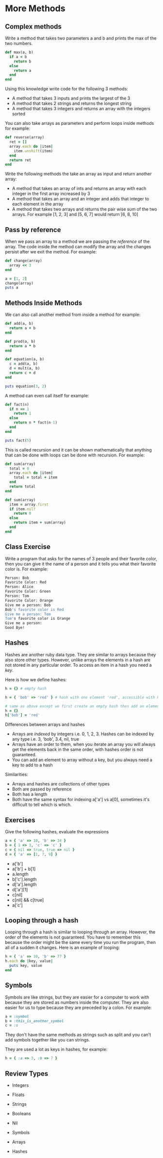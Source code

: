 # More Methods

## Complex methods

Write a method that takes two parameters a and b and prints the max of the two numbers.

```ruby
def max(a, b)
  if a < b
    return b
  else
    return a
  end
end
```

Using this knowledge write code for the following 3 methods:

- A method that takes 3 inputs and prints the largest of the 3
- A method that takes 2 strings and returns the longest string
- A method that takes 3 integers and returns an array with the integers sorted

You can also take arrays as parameters and perform loops inside methods for example:

```ruby
def reverse(array)
  ret = []
  array.each do |item|
    item.unshift(item)
  end
  return ret
end
```

Write the following methods the take an array as input and return another array:

- A method that takes an array of ints and returns an array with each integer in the first array increased by 3
- A method that takes an array and an integer and adds that integer to each element in the array
- A method that takes two arrays and returns the pair wise sum of the two arrays. For example [1, 2, 3] and [5, 6, 7] would return [6, 8, 10]

## Pass by reference

When we pass an array to a method we are passing the *reference* of the array. The code inside the method can modify the array and the changes persist after we exit the method. For example:

```ruby
def change(array)
  array << 3
end

a = [1, 2]
change(array)
puts a
```

## Methods Inside Methods

We can also call another method from inside a method for example:

```ruby
def add(a, b)
  return a + b
end

def prod(a, b)
  return a * b
end

def equation(a, b)
  c = add(a, b)
  d = mult(a, b)
  return c + d
end

puts equation(3, 2)
```

A method can even call itself for example:

```ruby
def fact(n)
  if n == 1
    return 1
  else
    return n * fact(n-1)
  end
end

puts fact(5)
```

This is called recursion and it can be shown mathematically that anything that can be done with loops can be done with recursion. For example:

```ruby
def sum(array)
  total = 0
  array.each do |item|
    total = total + item
  end
  return total
end

def sum(array)
  item = array.first
  if item.nil?
    return 0
  else
    return item + sum(array)
  end
end
```
## Class Exercise

Write a program that asks for the names of 3 people and their favorite color, then you can give it the name of a person and it tells you what their favorite color is. For example:

```bash
Person: Bob
Favorite Color: Red
Person: Alice
Favorite Color: Green
Person: Tom
Favorite Color: Orange
Give me a person: Bob
Bob's favorite color is Red
Give me a person: Tom
Tom's favorite color is Orange
Give me a person:
Good Bye!
```
## Hashes

Hashes are another ruby data type. They are similar to arrays because they also store other types. However, unlike arrays the elements in a hash are not stored in any particular order. To access an item in a hash you need a *key*.

Here is how we define hashes:

```ruby
h = {} # empty hash

h = { 'bob' => 'red' } # hash with one element 'red', accessible with key 'bob'

# same as above except we first create an empty hash then add an element to it
h = {}
h['bob'] = 'red'
```

Differences between arrays and hashes

- Arrays are *indexed* by integers i.e. 0, 1, 2, 3. Hashes can be indexed by any type i.e. 3, 'bob', 3.4, nil, true
- Arrays have an order to them, when you iterate an array you will always get the elements back in the same order, with hashes order is not guaranteed.
- You can add an element to array without a key, but you always need a key to add to a hash


Similarities:

- Arrays and hashes are collections of other types
- Both are passed by reference
- Both has a length
- Both have the same syntax for indexing a['a'] vs a[0], sometimes it's difficult to tell which is which.

## Exercises

Give the following hashes, evaluate the expressions

```ruby
a = { 'a' => 10, 'b' => 34 }
b = { 1 => 3, 'c' => 'c' }
c = { nil => true, true => nil }
d = { 'a' => [1, 7, 9] }
```

- a['b']
- a['b'] + b[1]
- a.length
- b['c'].length
- d['a'].length
- d['a'][1]
- c[nil]
- c[nil] && c[true]
- a['c']

## Looping through a hash

Looping through a hash is similar to looping through an array. However, the order of the elements is not guaranteed. You have to remember this because the order might be the same every time you run the program, then all of a sudden it changes. Here is an example of looping:

```ruby
h = { 'a' => 10, 'b' => 77 }
h.each do |key, value|
  puts key, value
end
```

## Symbols

Symbols are like strings, but they are easier for a computer to work with because they are stored as numbers inside the computer. They are also easier for us to type because they are preceded by a colon. For example:

```ruby
a = :symbol
b = :this_is_another_symbol
c = :s
```

They don't have the same methods as strings such as split and you can't add symbols together like you can strings.


They are used a lot as keys in hashes, for example:

```ruby
h = { :a => 3, :b => 7 }
```

## Review Types

- Integers
- Floats
- Strings
- Booleans
- Nil
- Symbols

- Arrays
- Hashes
